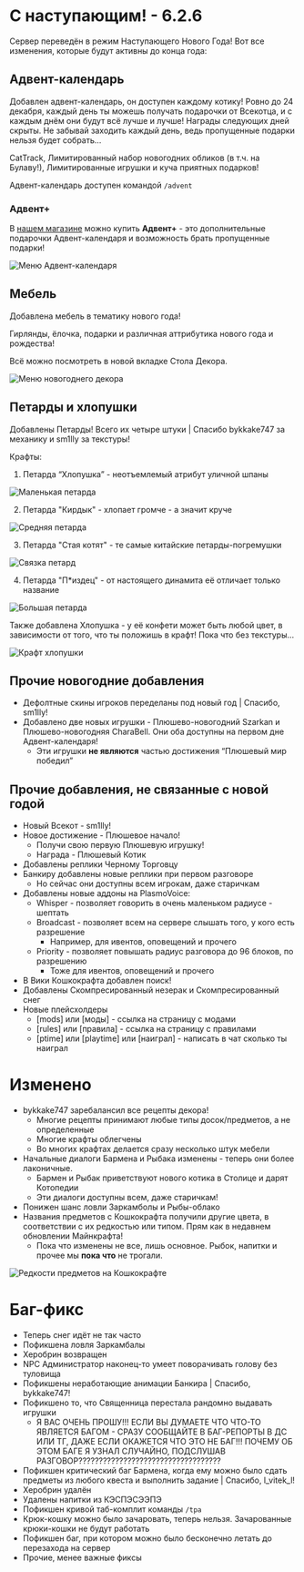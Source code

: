 # С наступающим! - 6.2.6

Сервер переведён в режим Наступающего Нового Года! Вот все изменения, которые будут активны до конца года:

## Адвент-календарь

Добавлен адвент-календарь, он доступен каждому котику! Ровно до 24 декабря, каждый день ты можешь получать подарочки от Всекотца, и с каждым днём они будут всё лучше и лучше! Награды следующих дней скрыты. Не забывай заходить каждый день, ведь пропущенные подарки нельзя будет собрать…

CatTrack, Лимитированный набор новогодних обликов (в т.ч. на Булаву!), Лимитированные игрушки и куча приятных подарков!

Адвент-календарь доступен командой `/advent` 

### Адвент+

В [нашем магазине](https://donate.catcraftmc.ru) можно купить **Адвент+** - это дополнительные подарочки Адвент-календаря и возможность брать пропущенные подарки!

![Меню Адвент-календаря](/assets/gameplay/unique/advent/advent.png)

## Мебель

Добавлена мебель в тематику нового года!

Гирлянды, ёлочка, подарки и различная аттрибутика нового года и рождества!

Всё можно посмотреть в новой вкладке Стола Декора.

![Меню новогоднего декора](/assets/gameplay/unique/decor/decor_menu_with_new_year.png)

## Петарды и хлопушки

Добавлены Петарды! Всего их четыре штуки | Спасибо bykkake747 за механику и sm1lly за текстуры!

Крафты:

1. Петарда “Хлопушка” - неотъемлемый атрибут уличной шпаны

![Маленькая петарда](/assets/bestiary/items/firecrackers/firecracker_small_craft.png)

2. Петарда "Кирдык" - хлопает громче - а значит круче

![Средняя петарда](/assets/bestiary/items/firecrackers/firecracker_medium_craft.png)

3. Петарда "Стая котят" - те самые китайские петарды-погремушки

![Связка петард](/assets/bestiary/items/firecrackers/firecracker_bunch_craft.png)

4. Петарда "П*издец" - от настоящего динамита её отличает только название

![Большая петарда](/assets/bestiary/items/firecrackers/firecracker_big_craft.png)

Также добавлена Хлопушка - у её конфети может быть любой цвет, в зависимости от того, что ты положишь в крафт! Пока что без текстуры…

![Крафт хлопушки](/assets/bestiary/items/firecrackers/hlopushka_craft.png)

## Прочие новогодние добавления

- Дефолтные скины игроков переделаны под новый год | Спасибо, sm1lly!
- Добавлено две новых игрушки - Плюшево-новогодний Szarkan и Плюшево-новогодняя CharaBell. Они оба доступны на первом дне Адвент-календаря!
    - Эти игрушки **не являются** частью достижения “Плюшевый мир победил”

## Прочие добавления, не связанные с новой годой

- Новый Всекот - sm1lly!
- Новое достижение - Плюшевое начало!
    - Получи свою первую Плюшевую игрушку!
    - Награда - Плюшевый Котик
- Добавлены реплики Черному Торговцу
- Банкиру добавлены новые реплики при первом разговоре
    - Но сейчас они доступны всем игрокам, даже старичкам
- Добавлены новые аддоны на PlasmoVoice:
    - Whisper - позволяет говорить в очень маленьком радиусе - шептать
    - Broadcast - позволяет всем на сервере слышать того, у кого есть разрешение
        - Например, для ивентов, оповещений и прочего
    - Priority - позволяет повышать радиус разговора до 96 блоков, по разрешению
        - Тоже для ивентов, оповещений и прочего
- В Вики Кошкокрафта добавлен поиск!
- Добавлены Скомпресированный незерак и Скомпресированный снег
- Новые плейсхолдеры
    - [mods] или [моды] - ссылка на страницу с модами
    - [rules] или [правила] - ссылка на страницу с правилами
    - [ptime] или [playtime] или [наиграл] - написать в чат сколько ты наиграл

# Изменено

- bykkake747 заребалансил все рецепты декора!
    - Многие рецепты принимают любые типы досок/предметов, а не определенные
    - Многие крафты облегчены
    - Во многих крафтах делается сразу несколько штук мебели
- Начальные диалоги Бармена и Рыбака изменены - теперь они более лаконичные.
    - Бармен и Рыбак приветствуют нового котика в Столице и дарят Котопедии
    - Эти диалоги доступны всем, даже старичкам!
- Понижен шанс ловли Заркамболы и Рыбы-облако
- Названия предметов с Кошкокрафта получили другие цвета, в соответствии с их редкостью или типом. Прям как в недавнем обновлении Майнкрафта!
    - Пока что изменены не все, лишь основное. Рыбок, напитки и прочее мы **пока что** не трогали.

![Редкости предметов на Кошкокрафте](/assets/updates/6_2_6/item_rarity.png)

# Баг-фикс

- Теперь снег идёт не так часто
- Пофикшена ловля Заркамбалы
- Херобрин возвращен
- NPC Администратор наконец-то умеет поворачивать голову без туловища
- Пофикшены неработающие анимации Банкира | Спасибо, bykkake747!
- Пофикшено то, что Священница перестала рандомно выдавать игрушки
    - Я ВАС ОЧЕНЬ ПРОШУ!!! ЕСЛИ ВЫ ДУМАЕТЕ ЧТО ЧТО-ТО ЯВЛЯЕТСЯ БАГОМ - СРАЗУ СООБЩАЙТЕ В БАГ-РЕПОРТЫ В ДС ИЛИ ТГ, ДАЖЕ ЕСЛИ ОКАЖЕТСЯ ЧТО ЭТО НЕ БАГ!!! ПОЧЕМУ ОБ ЭТОМ БАГЕ Я УЗНАЛ СЛУЧАЙНО, ПОДСЛУШАВ РАЗГОВОР???????????????????????????????????
- Пофикшен критический баг Бармена, когда ему можно было сдать предметы из любого квеста и выполнить задание | Спасибо, l_vitek_l!
- Херобрин удалён
- Удалены напитки из КЭСПЭСЭЭПЭ
- Пофикшен кривой таб-комплит команды `/tpa`
- Крюк-кошку можно было зачаровать, теперь нельзя. Зачарованные крюки-кошки не будут работать
- Пофикшен баг, при котором можно было бесконечно летать до перезахода на сервер
- Прочие, менее важные фиксы